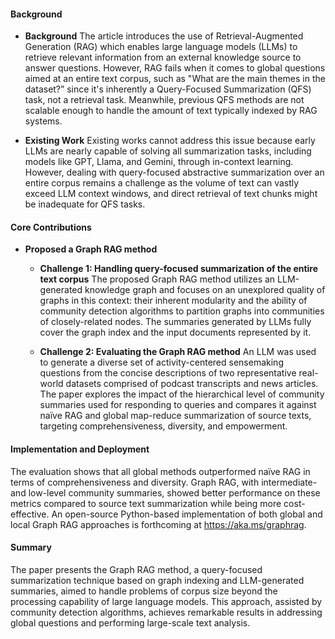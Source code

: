 #### Background
- **Background**
The article introduces the use of Retrieval-Augmented Generation (RAG) which enables large language models (LLMs) to retrieve relevant information from an external knowledge source to answer questions. However, RAG fails when it comes to global questions aimed at an entire text corpus, such as "What are the main themes in the dataset?” since it's inherently a Query-Focused Summarization (QFS) task, not a retrieval task. Meanwhile, previous QFS methods are not scalable enough to handle the amount of text typically indexed by RAG systems.

- **Existing Work**
Existing works cannot address this issue because early LLMs are nearly capable of solving all summarization tasks, including models like GPT, Llama, and Gemini, through in-context learning. However, dealing with query-focused abstractive summarization over an entire corpus remains a challenge as the volume of text can vastly exceed LLM context windows, and direct retrieval of text chunks might be inadequate for QFS tasks.
 
#### Core Contributions
- **Proposed a Graph RAG method**
    - **Challenge 1: Handling query-focused summarization of the entire text corpus**
      The proposed Graph RAG method utilizes an LLM-generated knowledge graph and focuses on an unexplored quality of graphs in this context: their inherent modularity and the ability of community detection algorithms to partition graphs into communities of closely-related nodes. The summaries generated by LLMs fully cover the graph index and the input documents represented by it.

    - **Challenge 2: Evaluating the Graph RAG method**
      An LLM was used to generate a diverse set of activity-centered sensemaking questions from the concise descriptions of two representative real-world datasets comprised of podcast transcripts and news articles. The paper explores the impact of the hierarchical level of community summaries used for responding to queries and compares it against naïve RAG and global map-reduce summarization of source texts, targeting comprehensiveness, diversity, and empowerment.

#### Implementation and Deployment
The evaluation shows that all global methods outperformed naïve RAG in terms of comprehensiveness and diversity. Graph RAG, with intermediate- and low-level community summaries, showed better performance on these metrics compared to source text summarization while being more cost-effective. An open-source Python-based implementation of both global and local Graph RAG approaches is forthcoming at https://aka.ms/graphrag.

#### Summary
The paper presents the Graph RAG method, a query-focused summarization technique based on graph indexing and LLM-generated summaries, aimed to handle problems of corpus size beyond the processing capability of large language models. This approach, assisted by community detection algorithms, achieves remarkable results in addressing global questions and performing large-scale text analysis.